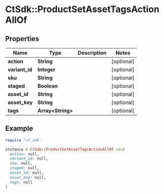 # CtSdk::ProductSetAssetTagsActionAllOf

## Properties

| Name | Type | Description | Notes |
| ---- | ---- | ----------- | ----- |
| **action** | **String** |  | [optional] |
| **variant_id** | **Integer** |  | [optional] |
| **sku** | **String** |  | [optional] |
| **staged** | **Boolean** |  | [optional] |
| **asset_id** | **String** |  | [optional] |
| **asset_key** | **String** |  | [optional] |
| **tags** | **Array&lt;String&gt;** |  | [optional] |

## Example

```ruby
require 'ct_sdk'

instance = CtSdk::ProductSetAssetTagsActionAllOf.new(
  action: null,
  variant_id: null,
  sku: null,
  staged: null,
  asset_id: null,
  asset_key: null,
  tags: null
)
```


